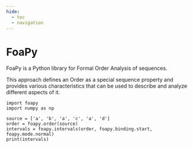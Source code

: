 ```yaml
---
hide:
  - toc
  - navigation
---
```


# FoaPy

FoaPy is a Python library for Formal Order Analysis of sequences.

This approach defines an Order as a special sequence property and provides various characteristics that can be used to describe and analyze different aspects of it.


```pyodide install="foapy,numpy"
import foapy
import numpy as np

source = ['a', 'b', 'a', 'c', 'a', 'd']
order = foapy.order(source)
intervals = foapy.intervals(order, foapy.binding.start, foapy.mode.normal)
print(intervals)
```
